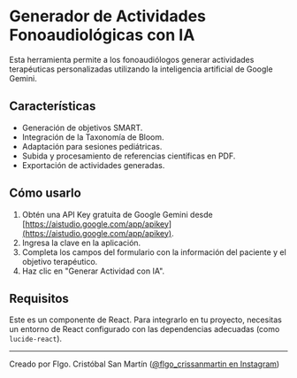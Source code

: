 # Generador de Actividades Fonoaudiológicas con IA

Esta herramienta permite a los fonoaudiólogos generar actividades terapéuticas personalizadas utilizando la inteligencia artificial de Google Gemini.

## Características

*   Generación de objetivos SMART.
*   Integración de la Taxonomía de Bloom.
*   Adaptación para sesiones pediátricas.
*   Subida y procesamiento de referencias científicas en PDF.
*   Exportación de actividades generadas.

## Cómo usarlo

1. Obtén una API Key gratuita de Google Gemini desde [https://aistudio.google.com/app/apikey](https://aistudio.google.com/app/apikey).
2. Ingresa la clave en la aplicación.
3. Completa los campos del formulario con la información del paciente y el objetivo terapéutico.
4. Haz clic en "Generar Actividad con IA".

## Requisitos

Este es un componente de React. Para integrarlo en tu proyecto, necesitas un entorno de React configurado con las dependencias adecuadas (como `lucide-react`).

---
Creado por Flgo. Cristóbal San Martín ([@flgo_crissanmartin en Instagram](https://instagram.com/flgo_crissanmartin))
